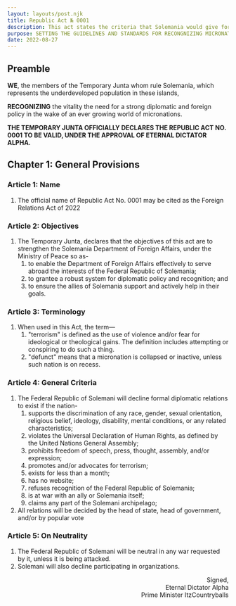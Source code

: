```yaml
---
layout: layouts/post.njk
title: Republic Act № 0001
description: This act states the criteria that Solemania would give for diplomatic policy.
purpose: SETTING THE GUIDELINES AND STANDARDS FOR RECONGNIZING MICRONATIONS AND DIPLOMATIC AND FOREIGN POLICY
date: 2022-08-27
---
```


## Preamble 
<p>
<b>WE</b>, the members of the Temporary Junta whom rule Solemania, which represents the underdeveloped population in these islands,

<b>RECOGNIZING</b> the vitality the need for a strong diplomatic and foreign policy in the wake of an ever growing world of micronations.

<b>THE TEMPORARY JUNTA OFFICIALLY DECLARES THE REPUBLIC ACT NO. 0001 TO BE VALID, UNDER THE APPROVAL OF ETERNAL DICTATOR ALPHA.</b>
</p>

## Chapter 1: General Provisions

### Article 1: Name
<ol class="numeral">
    <li>The official name of Republic Act No. 0001 may be cited as the Foreign Relations Act of 2022</li>
</ol>

### Article 2: Objectives
<ol class="numeral">
    <li>The Temporary Junta, declares that the objectives of this act are to strengthen the Solemania Department of Foreign Affairs, under the Ministry of Peace so as-
        <ol class="alpha list-inside">
            <li>to enable the Department of Foreign Affairs effectively to serve abroad the interests of the Federal Republic of Solemania;</li>
            <li>to grantee a robust system for diplomatic policy and recognition; and</li>
            <li>to ensure the allies of Solemania support and actively help in their goals.</li>
        </ol>
    </li>
</ol>

### Article 3: Terminology
<ol class="numeral">
    <li>When used in this Act, the term—
        <ol class="alpha list-inside">
            <li>"terrorism" is defined as the use of violence and/or fear for ideological or theological gains. The definition includes attempting or conspiring to do such a thing.</li>
            <li>"defunct" means that a micronation is collapsed or inactive, unless such nation is on recess.</li>
        </ol>
    </li>
</ol>

### Article 4: General Criteria
<ol class="numeral">
    <li>The Federal Republic of Solemani will decline formal diplomatic relations to exist if the nation-
        <ol class="alpha list-inside">
            <li>supports the discrimination of any race, gender, sexual orientation, religious belief, ideology, disability, mental conditions, or any related characteristics;</li>
            <li>violates the Universal Declaration of Human Rights, as defined by the United Nations General Assembly;</li>
            <li>prohibits freedom of speech, press, thought, assembly, and/or expression;</li>
            <li>promotes and/or advocates for terrorism;</li>
            <li>exists for less than a month;</li>
            <li>has no website;</li>
            <li>refuses recognition of the Federal Republic of Solemania;</li>
            <li>is at war with an ally or Solemania itself;</li>
            <li>claims any part of the Solemani archipelago;</li>
        </ol>
    </li>
    <li>All relations will be decided by the head of state, head of government, and/or by popular vote</li>
</ol>

### Article 5: On Neutrality
<ol class="numeral">
    <li>The Federal Republic of Solemani will be neutral in any war requested by it, unless it is being attacked.</li>
    <li>Solemani will also decline participating in organizations.</li>
</ol>


<p class="p-15">
<div style="text-align:right;">
Signed,<br>
Eternal Dictator Alpha<br>
Prime Minister ItzCountryballs
</div>
</p>